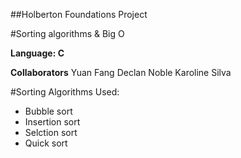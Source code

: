 ##Holberton Foundations Project

#Sorting algorithms & Big O

**Language: C**

**Collaborators**
Yuan Fang
Declan Noble
Karoline Silva


#Sorting Algorithms Used:

 - Bubble sort
 - Insertion sort
 - Selction sort
 - Quick sort